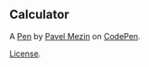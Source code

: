 Calculator
----------


A [Pen](https://codepen.io/Yaromysl/pen/poppgbN) by [Pavel Mezin](https://codepen.io/Yaromysl) on [CodePen](https://codepen.io).

[License](https://codepen.io/license/pen/poppgbN).